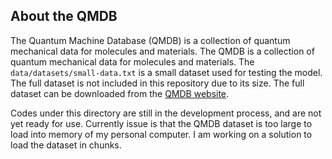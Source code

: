 ## About the QMDB

The Quantum Machine Database (QMDB) is a collection of quantum mechanical data for molecules and materials. The QMDB is a collection of quantum mechanical data for molecules and materials. The `data/datasets/small-data.txt` is a small dataset used for testing the model. The full dataset is not included in this repository due to its size. The full dataset can be downloaded from the [QMDB website](http://quantum-machine.org/datasets/).

Codes under this directory are still in the development process, and are not yet ready for use. Currently issue is that the QMDB dataset is too large to load into memory of my personal computer. I am working on a solution to load the dataset in chunks.